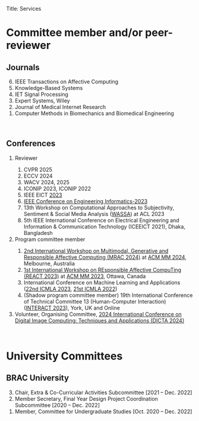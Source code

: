 Title: Services

# Committee member and/or peer-reviewer
## Journals
<ol reversed>
    <li>IEEE Transactions on Affective Computing</li>
    <li>Knowledge-Based Systems</li>
    <li>IET Signal Processing</li>
    <li>Expert Systems, Wiley</li>
    <li>Journal of Medical Internet Research</li>
    <li>Computer Methods in Biomechanics and Biomedical Engineering</li>
</ol>

&nbsp;
## Conferences
<ol>
    <li>Reviewer</li>
    <ol>
        <li>CVPR 2025</li>
        <li>ECCV 2024</li>
        <li>WACV 2024, 2025</li>
        <li>ICONIP 2023, ICONIP 2022</li>
        <li>IEEE EICT <a href="https://eict2023.kuet.ac.bd/">2023</a></li>
        <li> <a href="https://attend.ieee.org/engineering-informatics-2023/">IEEE Conference on Engineering Informatics-2023</a></li>
        <li>13th Workshop on Computational Approaches to Subjectivity, Sentiment & Social Media Analysis (<a href="https://wassa-workshop.github.io/">WASSA</a>) at ACL 2023</li>
        <li>5th IEEE International Conference on Electrical Engineering and Information & Communication Technology (ICEEICT 2021), Dhaka, Bangladesh</li>
    </ol>
    <li>Program committee member</li>
    <ol>
        <li><a href="https://react-ws.github.io/2024/">2nd International Workshop on Multimodal, Generative and Responsible Affective Computing (MRAC 2024)</a> at <a href="https://2024.acmmm.org/">ACM MM 2024</a>, Melbourne, Australia</li>
        <li><a href="https://react-ws.github.io/2023/">1st International Workshop on REsponsible Affective CompuTing (REACT 2023)</a> at <a href="https://www.acmmm2023.org/">ACM MM 2023</a>, Ottawa, Canada</li>
        <li>International Conference on Machine Learning and Applications (<a href="https://www.icmla-conference.org/icmla23/pcm.html">22nd ICMLA 2023</a>, <a href="https://www.icmla-conference.org/icmla22/pcm.html">21st ICMLA 2022</a>)</li>
        <li>(Shadow program committee member) 19th International Conference of Technical Committee 13 (Human-Computer Interaction) (<a href="https://interact2023.org/">INTERACT 2023</a>), York, UK and Online</li>
    </ol>
    <li>Volunteer, Organising Committee, <a href="https://dicta2024.dictaconference.org/">2024 International Conference on Digital Image Computing: Techniques and Applications (DICTA 2024)</a></li>
</ol>

&nbsp;
# University Committees
## BRAC University
<ol reversed>
    <li>Chair, Extra &amp; Co-Curricular Activities Subcommittee [2021 &ndash; Dec. 2022]</li>
    <li>Member Secretary, Final Year Design Project Coordination Subcommittee [2020 &ndash; Dec. 2022]</li>
    <li>Member, Committee for Undergraduate Studies [Oct. 2020 &ndash; Dec. 2022]</li>
</ol>
